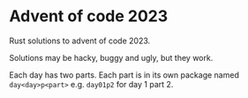 # Advent of code 2023

Rust solutions to advent of code 2023.

Solutions may be hacky, buggy and ugly, but they work.

Each day has two parts. Each part is in its own package named `day<day>p<part>` e.g. `day01p2` for day 1 part 2.